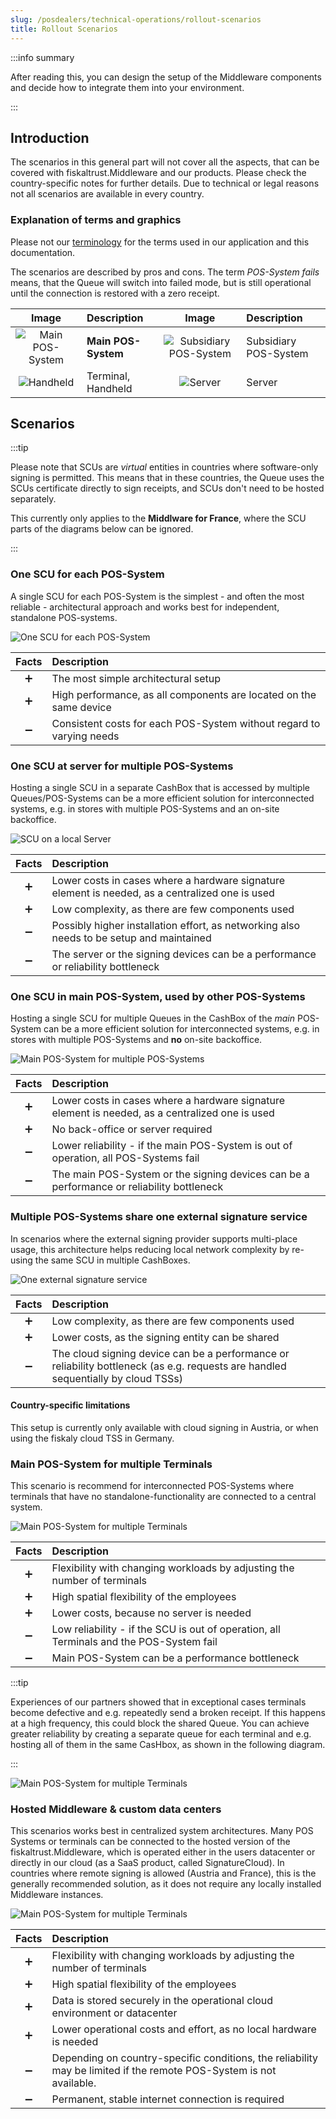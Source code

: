 ```yaml
---
slug: /posdealers/technical-operations/rollout-scenarios
title: Rollout Scenarios
---
```



:::info summary

After reading this, you can design the setup of the Middleware components and decide how to integrate them into your environment.

:::

## Introduction
The scenarios in this general part will not cover all the aspects, that can be covered with fiskaltrust.Middleware and our products. 
Please check the country-specific notes for further details. Due to technical or legal reasons not all scenarios are available in every country.

### Explanation of terms and graphics

Please not our [terminology](../../faq/terms.md) for the terms used in our application and this documentation.


The scenarios are described by pros and cons. The term _POS-System fails_ means, that the Queue will switch into failed mode, but is still operational until the connection is restored with a zero receipt. 

|                      Image                      | Description         |                      Image                       | Description           |
| :---------------------------------------------: | :------------------ | :----------------------------------------------: | :-------------------- |
| ![Main POS-System](images/main-POS-System.png ) | **Main POS-System** | ![Subsidiary POS-System](images/POS-System.png ) | Subsidiary POS-System |
|   ![Handheld](images/handheld.png "Handheld")   | Terminal, Handheld  |      ![Server](images/server.png "Server")       | Server                |

## Scenarios

:::tip

Please note that SCUs are _virtual_ entities in countries where software-only signing is permitted. This means that in these countries, the Queue uses the SCUs certificate directly to sign receipts, and SCUs don't need to be hosted separately. 

This currently only applies to the **Middlware for France**, where the SCU parts of the diagrams below can be ignored.

:::

### One SCU for each POS-System
A single SCU for each POS-System is the simplest - and often the most reliable - architectural approach and works best for independent, standalone POS-systems.

![One SCU for each POS-System](images/scenario-1-RR.png "One SCU for each POS-System")

| Facts | Description                                                          |
| :---: | :------------------------------------------------------------------- |
|   ➕   | The most simple architectural setup                                  |
|   ➕   | High performance, as all components are located on the same device   |
|   ➖   | Consistent costs for each POS-System without regard to varying needs |

### One SCU at server for multiple POS-Systems
Hosting a single SCU in a separate CashBox that is accessed by multiple Queues/POS-Systems can be a more efficient solution for interconnected systems, e.g. in stores with multiple POS-Systems and an on-site backoffice.

![SCU on a local Server](images/scenario-2-RR.png "SCU on a local Server")

| Facts | Description                                                                                     |
| :---: | :---------------------------------------------------------------------------------------------- |
|   ➕   | Lower costs in cases where a hardware signature element is needed, as a centralized one is used |
|   ➕   | Low complexity, as there are few components used                                                |
|   ➖   | Possibly higher installation effort, as networking also needs to be setup and maintained        |
|   ➖   | The server or the signing devices can be a performance or reliability bottleneck                |

### One SCU in main POS-System, used by other POS-Systems
Hosting a single SCU for multiple Queues in the CashBox of the _main_ POS-System can be a more efficient solution for interconnected systems, e.g. in stores with multiple POS-Systems and **no** on-site backoffice.

![Main POS-System for multiple POS-Systems](images/scenario-3-RR.png "Main POS-System for multiple POS-Systems")

| Facts | Description                                                                                     |
| :---: | :---------------------------------------------------------------------------------------------- |
|   ➕   | Lower costs in cases where a hardware signature element is needed, as a centralized one is used |
|   ➕   | No back-office or server required                                                               |
|   ➖   | Lower reliability - if the main POS-System is out of operation, all POS-Systems fail            |
|   ➖   | The main POS-System or the signing devices can be a performance or reliability bottleneck       |

### Multiple POS-Systems share one external signature service
In scenarios where the external signing provider supports multi-place usage, this architecture helps reducing local network complexity by re-using the same SCU in multiple CashBoxes.

![One external signature service](images/scenario-4-RR.png "One external signature service")

| Facts | Description                                                                                                                       |
| :---: | :-------------------------------------------------------------------------------------------------------------------------------- |
|   ➕   | Low complexity, as there are few components used                                                                                  |
|   ➕   | Lower costs, as the signing entity can be shared                                                                                  |
|   ➖   | The cloud signing device can be a performance or reliability bottleneck (as e.g. requests are handled sequentially by cloud TSSs) |

#### Country-specific limitations
This setup is currently only available with cloud signing in Austria, or when using the fiskaly cloud TSS in Germany.

### Main POS-System for multiple Terminals
This scenario is recommend for interconnected POS-Systems where terminals that have no standalone-functionality are connected to a central system.

![Main POS-System for multiple Terminals](images/scenario-5-RR.png "Main POS-System for multiple Terminals")

| Facts | Description                                                                             |
| :---: | :-------------------------------------------------------------------------------------- |
|   ➕   | Flexibility with changing workloads by adjusting the number of terminals                |
|   ➕   | High spatial flexibility of the employees                                               |
|   ➕   | Lower costs, because no server is needed                                                |
|   ➖   | Low reliability - if the SCU is out of operation, all Terminals and the POS-System fail |
|   ➖   | Main POS-System can be a performance bottleneck                                         |

:::tip

Experiences of our partners showed that in exceptional cases terminals become defective and e.g. repeatedly send a broken receipt. If this happens at a high frequency, this could block the shared Queue. You can achieve greater reliability by creating a separate queue for each terminal and e.g. hosting all of them in the same CasHbox, as shown in the following diagram.

:::

![Main POS-System for multiple Terminals](images/scenario-5B-RR.png "Main POS-System for multiple Terminals")

### Hosted Middleware & custom data centers
This scenarios works best in centralized system architectures. Many POS Systems or terminals can be connected to the hosted version of the fiskaltrust.Middleware, which is operated either in the users datacenter or directly in our cloud (as a SaaS product, called SignatureCloud). In countries where remote signing is allowed (Austria and France), this is the generally recommended solution, as it does not require any locally installed Middleware instances.

![Main POS-System for multiple Terminals](images/scenario-6-RR.png "Main POS-System for multiple Terminals")


| Facts | Description                                                                                                         |
| :---: | :------------------------------------------------------------------------------------------------------------------ |
|   ➕   | Flexibility with changing workloads by adjusting the number of terminals                                            |
|   ➕   | High spatial flexibility of the employees                                                                           |
|   ➕   | Data is stored securely in the operational cloud environment or datacenter                                          |
|   ➕   | Lower operational costs and effort, as no local hardware is needed                                                  |
|   ➖   | Depending on country-specific conditions, the reliability may be limited if the remote POS-System is not available. |
|   ➖   | Permanent, stable internet connection is required                                                                   |
